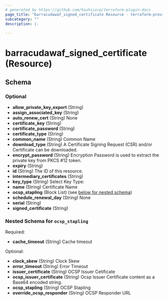 ```yaml
---
# generated by https://github.com/hashicorp/terraform-plugin-docs
page_title: "barracudawaf_signed_certificate Resource - terraform-provider-barracudawaf"
subcategory: ""
description: |-
  
---
```


# barracudawaf_signed_certificate (Resource)





<!-- schema generated by tfplugindocs -->
## Schema

### Optional

- **allow_private_key_export** (String)
- **assign_associated_key** (String)
- **auto_renew_cert** (String) None
- **certificate_key** (String)
- **certificate_password** (String)
- **certificate_type** (String)
- **common_name** (String) Common Name
- **download_type** (String) A Certificate Signing Request (CSR) and/or Certificate can be downloaded.
- **encrypt_password** (String) Encryption Password is used to extract the private key from PKCS #12 token.
- **expiry** (String)
- **id** (String) The ID of this resource.
- **intermediary_certificates** (String)
- **key_type** (String) Select Key Type:
- **name** (String) Certificate Name
- **ocsp_stapling** (Block List) (see [below for nested schema](#nestedblock--ocsp_stapling))
- **schedule_renewal_day** (String) None
- **serial** (String)
- **signed_certificate** (String)

<a id="nestedblock--ocsp_stapling"></a>
### Nested Schema for `ocsp_stapling`

Required:

- **cache_timeout** (String) Cache timeout

Optional:

- **clock_skew** (String) Clock Skew
- **error_timeout** (String) Error Timeout
- **issuer_certificate** (String) OCSP Issuer Cetificate
- **ocsp_issuer_certificate** (String) Ocsp Issuer Certificate content as a Base64 encoded string.
- **ocsp_stapling** (String) OCSP Stapling
- **override_ocsp_responder** (String) OCSP Responder URL


